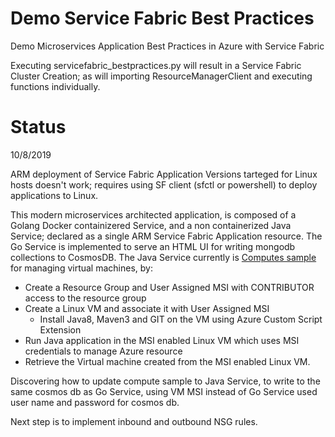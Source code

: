 # Demo Service Fabric Best Practices
Demo Microservices Application Best Practices in Azure with Service Fabric

Executing servicefabric_bestpractices.py will result in a Service Fabric Cluster Creation; as will importing
ResourceManagerClient and executing functions individually.

# Status
10/8/2019

ARM deployment of Service Fabric Application Versions tarteged for Linux hosts doesn't work; requires using SF client
(sfctl or powershell) to deploy applications to Linux.

This modern microservices architected application, is composed of a Golang Docker containizered Service, and a non 
containerized Java Service; declared as a single ARM Service Fabric Application resource. The Go Service is implemented to
serve an HTML UI for writing mongodb collections to CosmosDB. The Java Service currently is [Computes sample](https://github.com/Azure-Samples/compute-java-manage-user-assigned-msi-enabled-virtual-machine/blob/master/src/main/java/com/microsoft/azure/management/compute/samples/ManageUserAssignedMSIEnabledVirtualMachine.java) for managing virtual machines, by:
- Create a Resource Group and User Assigned MSI with CONTRIBUTOR access to the resource group
- Create a Linux VM and associate it with User Assigned MSI
   - Install Java8, Maven3 and GIT on the VM using Azure Custom Script Extension
- Run Java application in the MSI enabled Linux VM which uses MSI credentials to manage Azure resource
- Retrieve the Virtual machine created from the MSI enabled Linux VM.

Discovering how to update compute sample to Java Service, to write to the same cosmos db as Go Service, using VM MSI instead of Go Service used user name and password for cosmos db.

Next step is to implement inbound and outbound NSG rules.
